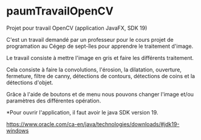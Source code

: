 # paumTravailOpenCV
Projet pour travail OpenCV (application JavaFX, SDK 19)

C'est un travail demandé par un professeur pour le cours projet de programation au Cégep de sept-îles pour apprendre le traitement d'image.

Le travail consiste à mettre l'image en gris et faire les différents traitement.

Cela consiste à faire la convolutions, l'érosion, la dilatation, ouverture, fermeture, filtre de canny, détections de contours, détections de coins et la détections d'objet.

Grâce à l'aide de boutons et de menu nous pouvons changer l'image et/ou paramètres des différentes opération.

*Pour ouvrir l'application, il faut avoir le java SDK version 19.

https://www.oracle.com/ca-en/java/technologies/downloads/#jdk19-windows

